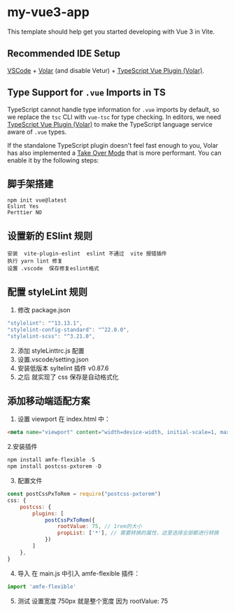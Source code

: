 # my-vue3-app

This template should help get you started developing with Vue 3 in Vite.

## Recommended IDE Setup

[VSCode](https://code.visualstudio.com/) + [Volar](https://marketplace.visualstudio.com/items?itemName=Vue.volar) (and disable Vetur) + [TypeScript Vue Plugin (Volar)](https://marketplace.visualstudio.com/items?itemName=Vue.vscode-typescript-vue-plugin).

## Type Support for `.vue` Imports in TS

TypeScript cannot handle type information for `.vue` imports by default, so we replace the `tsc` CLI with `vue-tsc` for type checking. In editors, we need [TypeScript Vue Plugin (Volar)](https://marketplace.visualstudio.com/items?itemName=Vue.vscode-typescript-vue-plugin) to make the TypeScript language service aware of `.vue` types.

If the standalone TypeScript plugin doesn't feel fast enough to you, Volar has also implemented a [Take Over Mode](https://github.com/johnsoncodehk/volar/discussions/471#discussioncomment-1361669) that is more performant. You can enable it by the following steps:

## 脚手架搭建
```
npm init vue@latest
Eslint Yes 
Perttier NO 
```

## 设置新的 ESlint 规则
```
安装  vite-plugin-eslint  eslint 不通过  vite 报错插件
执行 yarn lint 修复
设置 .vscode  保存修复eslint格式
```

## 配置 styleLint 规则
1. 修改 package.json
```js
"stylelint": "^13.13.1",
"stylelint-config-standard": "^22.0.0",
"stylelint-scss": "^3.21.0",
```
2. 添加 styleLinttrc.js 配置
3. 设置.vscode/setting.json
4. 安装低版本 syltelint 插件  v0.87.6
5. 之后 就实现了 css 保存是自动格式化

## 添加移动端适配方案
1. 设置 viewport
在 index.html 中：
```html
<meta name="viewport" content="width=device-width, initial-scale=1, maximum-scale=1, minimum-scale=1, user-scalable=no">

```
2.安装插件
```js
npm install amfe-flexible -S
npm install postcss-pxtorem -D
```
3. 配置文件
```js
const postCssPxToRem = require("postcss-pxtorem")
css: {
    postcss: {
        plugins: [
            postCssPxToRem({
                rootValue: 75, // 1rem的大小
                propList: ['*'], // 需要转换的属性，这里选择全部都进行转换
            })
        ]
    },
}
```
4. 导入 在 main.js 中引入 amfe-flexible 插件：
```js
import 'amfe-flexible'
```
5. 测试
设置宽度 750px  就是整个宽度   因为  rootValue: 75



